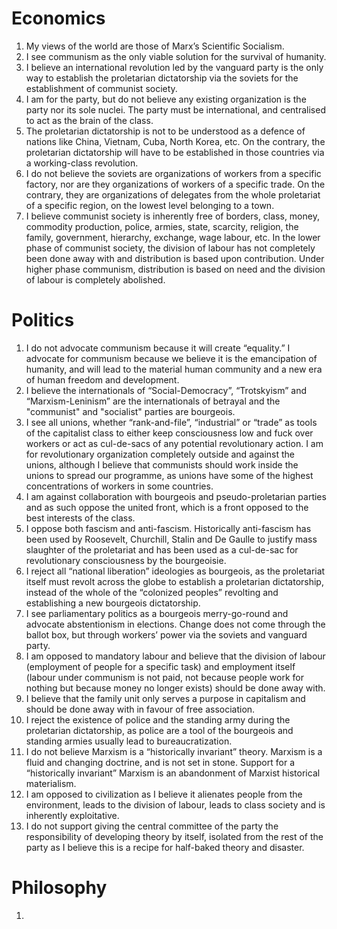 # Economics
1. My views of the world are those of Marx’s Scientific Socialism.
2. I see communism as the only viable solution for the survival of humanity.
3. I believe an international revolution led by the vanguard party is the only way to establish the proletarian dictatorship via the soviets for the establishment of communist society.
4. I am for the party, but do not believe any existing organization is the party nor its sole nuclei. The party must be international, and centralised to act as the brain of the class.
5. The proletarian dictatorship is not to be understood as a defence of nations like China, Vietnam, Cuba, North Korea, etc. On the contrary, the proletarian dictatorship will have to be established in those countries via a working-class revolution.
6. I do not believe the soviets are organizations of workers from a specific factory, nor are they organizations of workers of a specific trade. On the contrary, they are organizations of delegates from the whole proletariat of a specific region, on the lowest level belonging to a town.
7. I believe communist society is inherently free of borders, class, money, commodity production, police, armies, state, scarcity, religion, the family, government, hierarchy, exchange, wage labour, etc. In the lower phase of communist society, the division of labour has not completely been done away with and distribution is based upon contribution. Under higher phase communism, distribution is based on need and the division of labour is completely abolished. 
# Politics
1.  I do not advocate communism because it will create “equality.” I advocate for communism because we believe it is the emancipation of humanity, and will lead to the material human community and a new era of human freedom and development.
2. I believe the internationals of “Social-Democracy”, “Trotskyism” and “Marxism-Leninism” are the internationals of betrayal and the "communist" and "socialist" parties are bourgeois.
3. I see all unions, whether “rank-and-file”, “industrial” or “trade” as tools of the capitalist class to either keep consciousness low and fuck over workers or act as cul-de-sacs of any potential revolutionary action. I am for revolutionary organization completely outside and against the unions, although I believe that communists should work inside the unions to spread our programme, as unions have some of the highest concentrations of workers in some countries.
4. I am against collaboration with bourgeois and pseudo-proletarian parties and as such oppose the united front, which is a front opposed to the best interests of the class.
5. I oppose both fascism and anti-fascism. Historically anti-fascism has been used by Roosevelt, Churchill, Stalin and De Gaulle to justify mass slaughter of the proletariat and has been used as a cul-de-sac for revolutionary consciousness by the bourgeoisie.
6. I reject all “national liberation” ideologies as bourgeois, as the proletariat itself must revolt across the globe to establish a proletarian dictatorship, instead of the whole of the “colonized peoples” revolting and establishing a new bourgeois dictatorship.
7. I see parliamentary politics as a bourgeois merry-go-round and advocate abstentionism in elections. Change does not come through the ballot box, but through workers’ power via the soviets and vanguard party.
8. I am opposed to mandatory labour and believe that the division of labour (employment of people for a specific task) and employment itself (labour under communism is not paid, not because people work for nothing but because money no longer exists) should be done away with.
9. I believe that the family unit only serves a purpose in capitalism and should be done away with in favour of free association.
10. I reject the existence of police and the standing army during the proletarian dictatorship, as police are a tool of the bourgeois and standing armies usually lead to bureaucratization.
11. I do not believe Marxism is a “historically invariant” theory. Marxism is a fluid and changing doctrine, and is not set in stone. Support for a “historically invariant” Marxism is an abandonment of Marxist historical materialism.
12. I am opposed to civilization as I believe it alienates people from the environment, leads to the division of labour, leads to class society and is inherently exploitative.
13. I do not support giving the central committee of the party the responsibility of developing theory by itself, isolated from the rest of the party as I believe this is a recipe for half-baked theory and disaster.
# Philosophy
1. 
